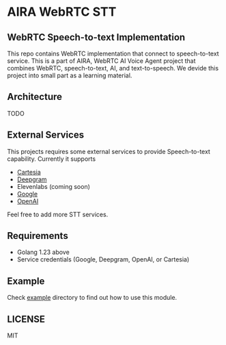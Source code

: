 # AIRA WebRTC STT

## WebRTC Speech-to-text Implementation

This repo contains WebRTC implementation that connect to speech-to-text service.
This is a part of AIRA, WebRTC AI Voice Agent project that combines WebRTC, speech-to-text, AI, and text-to-speech. We devide this project into small part as a learning material.

## Architecture
TODO

## External Services
This projects requires some external services to provide Speech-to-text capability. Currently it supports
- [Cartesia](example/cartesia/)
- [Deepgram](example/deepgram/)
- Elevenlabs (coming soon)
- [Google](example/google/)
- [OpenAI](example/openai/)

Feel free to add more STT services.

## Requirements
- Golang 1.23 above
- Service credentials (Google, Deepgram, OpenAI, or Cartesia)

## Example
Check [example](example/) directory to find out how to use this module.

## LICENSE
MIT
